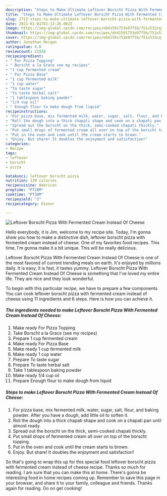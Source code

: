 ```yaml
---
description: "Steps to Make Ultimate Leftover Borscht Pizza With Fermented Cream Instead Of Cheese"
title: "Steps to Make Ultimate Leftover Borscht Pizza With Fermented Cream Instead Of Cheese"
slug: 2712-steps-to-make-ultimate-leftover-borscht-pizza-with-fermented-cream-instead-of-cheese
date: 2021-01-01T01:12:26.062Z
image: https://img-global.cpcdn.com/recipes/eb41591753e07f5b/751x532cq70/leftover-borscht-pizza-with-fermented-cream-instead-of-cheese-recipe-main-photo.jpg
thumbnail: https://img-global.cpcdn.com/recipes/eb41591753e07f5b/751x532cq70/leftover-borscht-pizza-with-fermented-cream-instead-of-cheese-recipe-main-photo.jpg
cover: https://img-global.cpcdn.com/recipes/eb41591753e07f5b/751x532cq70/leftover-borscht-pizza-with-fermented-cream-instead-of-cheese-recipe-main-photo.jpg
author: Jonathan Morgan
ratingvalue: 4.8
reviewcount: 21038
recipeingredient:
- " For Pizza Topping"
- " Borscht a la Grace see my recipes"
- "1 cup fermented cream"
- " For Pizza Base"
- "1 cup fermented milk"
- "1 cup water"
- "To taste sugar"
- "To taste herbal salt"
- "1 tablespoon baking powder"
- "1/4 cup oil"
- " Enough flour to make dough from liquid"
recipeinstructions:
- "For pizza base, mix fermented milk, water, sugar, salt, flour, and baking powder. After you have a dough, add little oil to soften it."
- "Roll the dough into a thick chapati shape and cook on a chapati pan until almost ready."
- "Spread out the borscht on the thick, semi-cooked chapati thickly."
- "Put small drops of fermented cream all over on top of the borscht topping."
- "Put in the oven and cook until the cream starts to brown."
- "Enjoy. But share! It doubles the enjoyment and satisfaction!"
categories:
- Recipe
tags:
- leftover
- borscht
- pizza

katakunci: leftover borscht pizza 
nutrition: 139 calories
recipecuisine: American
preptime: "PT28M"
cooktime: "PT38M"
recipeyield: "2"
recipecategory: Dinner

---
```



![Leftover Borscht Pizza With Fermented Cream Instead Of Cheese](https://img-global.cpcdn.com/recipes/eb41591753e07f5b/751x532cq70/leftover-borscht-pizza-with-fermented-cream-instead-of-cheese-recipe-main-photo.jpg)

Hello everybody, it is Jim, welcome to my recipe site. Today, I'm gonna show you how to make a distinctive dish, leftover borscht pizza with fermented cream instead of cheese. One of my favorites food recipes. This time, I'm gonna make it a bit unique. This will be really delicious.



Leftover Borscht Pizza With Fermented Cream Instead Of Cheese is one of the most favored of current trending meals on earth. It's enjoyed by millions daily. It is easy, it is fast, it tastes yummy. Leftover Borscht Pizza With Fermented Cream Instead Of Cheese is something that I've loved my entire life. They are nice and they look wonderful.


To begin with this particular recipe, we have to prepare a few components. You can cook leftover borscht pizza with fermented cream instead of cheese using 11 ingredients and 6 steps. Here is how you can achieve it.

<!--inarticleads1-->

##### The ingredients needed to make Leftover Borscht Pizza With Fermented Cream Instead Of Cheese:

1. Make ready  For Pizza Topping
1. Take  Borscht a la Grace (see my recipes)
1. Prepare 1 cup fermented cream
1. Make ready  For Pizza Base
1. Make ready 1 cup fermented milk
1. Make ready 1 cup water
1. Prepare To taste sugar
1. Prepare To taste herbal salt
1. Take 1 tablespoon baking powder
1. Make ready 1/4 cup oil
1. Prepare  Enough flour to make dough from liquid




<!--inarticleads2-->

##### Steps to make Leftover Borscht Pizza With Fermented Cream Instead Of Cheese:

1. For pizza base, mix fermented milk, water, sugar, salt, flour, and baking powder. After you have a dough, add little oil to soften it.
1. Roll the dough into a thick chapati shape and cook on a chapati pan until almost ready.
1. Spread out the borscht on the thick, semi-cooked chapati thickly.
1. Put small drops of fermented cream all over on top of the borscht topping.
1. Put in the oven and cook until the cream starts to brown.
1. Enjoy. But share! It doubles the enjoyment and satisfaction!




So that's going to wrap this up for this special food leftover borscht pizza with fermented cream instead of cheese recipe. Thanks so much for reading. I am sure that you can make this at home. There's gonna be interesting food in home recipes coming up. Remember to save this page in your browser, and share it to your family, colleague and friends. Thanks again for reading. Go on get cooking!
